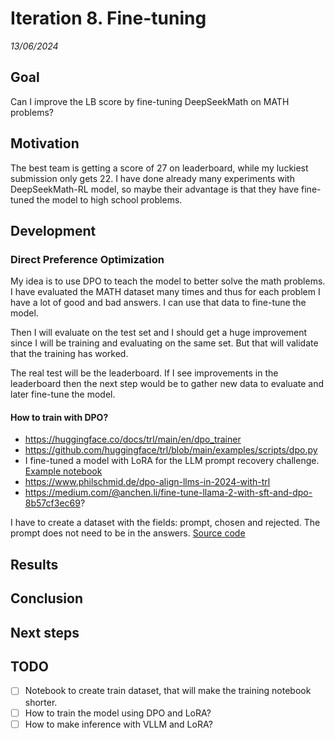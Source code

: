 # Iteration 8. Fine-tuning

_13/06/2024_

## Goal

Can I improve the LB score by fine-tuning DeepSeekMath on MATH problems?

## Motivation

The best team is getting a score of 27 on leaderboard, while my luckiest submission only gets 22.
I have done already many experiments with DeepSeekMath-RL model, so maybe their advantage is that they
have fine-tuned the model to high school problems.

## Development

### Direct Preference Optimization

My idea is to use DPO to teach the model to better solve the math problems. I have evaluated the MATH
dataset many times and thus for each problem I have a lot of good and bad answers. I can use that
data to fine-tune the model.

Then I will evaluate on the test set and I should get a huge improvement since I will be training
and evaluating on the same set. But that will validate that the training has worked.

The real test will be the leaderboard. If I see improvements in the leaderboard then the next step
would be to gather new data to evaluate and later fine-tune the model.

#### How to train with DPO?

- <https://huggingface.co/docs/trl/main/en/dpo_trainer>
- <https://github.com/huggingface/trl/blob/main/examples/scripts/dpo.py>
- I fine-tuned a model with LoRA for the LLM prompt recovery challenge. [Example notebook](https://github.com/ironbar/prompt_recovery/blob/main/notebooks/014_fine-tune_mistral_v2.ipynb)
- <https://www.philschmid.de/dpo-align-llms-in-2024-with-trl>
- <https://medium.com/@anchen.li/fine-tune-llama-2-with-sft-and-dpo-8b57cf3ec69>?

I have to create a dataset with the fields: prompt, chosen and rejected. The prompt does not need to
be in the answers. [Source code](https://github.com/huggingface/trl/blob/f5168fdbaf9cbf6a3f1bdc64dc44b9db3a9ae333/trl/trainer/dpo_trainer.py#L678)

## Results

## Conclusion

## Next steps

## TODO

- [ ] Notebook to create train dataset, that will make the training notebook shorter.
- [ ] How to train the model using DPO and LoRA?
- [ ] How to make inference with VLLM and LoRA?
